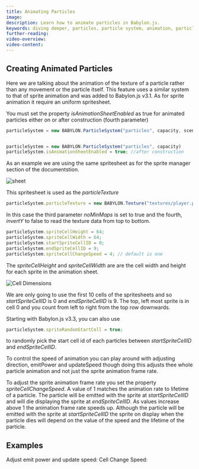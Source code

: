 ```yaml
---
title: Animating Particles
image: 
description: Learn how to animate particles in Babylon.js.
keywords: diving deeper, particles, particle system, animation, particle animation
further-reading:
video-overview:
video-content:
---
```


## Creating Animated Particles
Here we are talking about the animation of the texture of a particle rather than any movement or the particle itself. This feature uses a similar system to that of sprite animation and was added to Babylon.js v3.1. As for sprite animation it require an uniform spritesheet.


You must set the property *isAnimationSheetEnabled* as true for animated particles either on or after construction (fourth parameter)

```javascript
particleSystem = new BABYLON.ParticleSystem("particles", capacity, scene, null, true); // on construction


particleSystem = new BABYLON.ParticleSystem("particles", capacity)
particleSystem.isAnimationSheetEnabled = true; //after construction
```

As an example we are using the same spritesheet as for the sprite manager section of the documentstion.

![sheet](/img/how_to/sprites/08-2.png)

This spritesheet is used as the *particleTexture* 

```javascript
particleSystem.particleTexture = new BABYLON.Texture("textures/player.png", scene, true, false);
```

In this case the third parameter *noMinMaps* is set to true and the fourth, *invertY* to false to read the texture data from top to bottom.

```javascript
particleSystem.spriteCellHeight = 64;
particleSystem.spriteCellWidth = 64;
particleSystem.startSpriteCellID = 0;
particleSystem.endSpriteCellID = 9;
particleSystem.spriteCellChangeSpeed = 4; // default is one
```

The *spriteCellHeight* and *spriteCellWidth* are are the cell width and height for each sprite in the animation sheet. 

![Cell Dimensions](/img/how_to/sprites/08-1.png)

We are only going to use the first 10 cells of the spritesheets and so *startSpriteCellID* is 0 and *endSpriteCellID* is 9. The top, left most sprite is in cell 0 and you count from left to right from the top row downwards.

Starting with Babylon.js v3.3, you can also use

```javascript
particleSystem.spriteRandomStartCell = true;
```
to randomly pick the start cell id of each particles between *startSpriteCellID* and *endSpriteCellID*.

To control the speed of animation you can play around with adjusting direction, emitPower and updateSpeed though doing this adjusts thee whole particle animation and not just the sprite animation frame rate. 

To adjust the sprite animation frame rate you set the property *spriteCellChangeSpeed*. A value of 1 matches the animation rate to lifetime of a particle. The particle will be emitted with the sprite at *startSpriteCellID* and will die displaying the sprite at *endSpriteCellID*. As values increase above 1 the animation frame rate speeds up. Although the particle will be emitted with the sprite at *startSpriteCellID* the sprite on display when the particle dies will depend on the value of the speed and the lifetime of the particle.

## Examples
Adjust emit power and update speed: <Playground id="#0K3AQ2#47" title="Adjust Emit Power And Update Speed" description="Simple example of adjusting emit power and update speed." image=""/>
Cell Change Speed: <Playground id="#0K3AQ2#48" title="Cell Change Speed" description="Simple example of adjusting the cell change speed." image=""/>